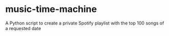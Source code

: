 # music-time-machine
A Python script to create a private Spotify playlist with the top 100 songs of a requested date

